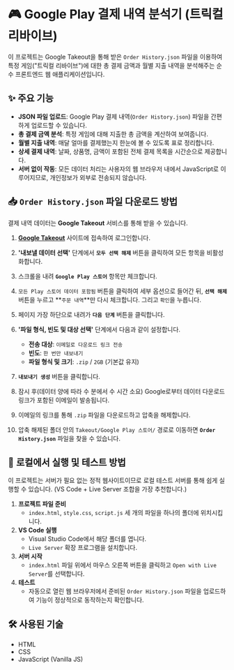 # 🎮 Google Play 결제 내역 분석기 (트릭컬 리바이브)

이 프로젝트는 Google Takeout을 통해 받은 `Order History.json` 파일을 이용하여 특정 게임("트릭컬 리바이브")에 대한 총 결제 금액과 월별 지출 내역을 분석해주는 순수 프론트엔드 웹 애플리케이션입니다.

## ✨ 주요 기능

  - **JSON 파일 업로드**: Google Play 결제 내역(`Order History.json`) 파일을 간편하게 업로드할 수 있습니다.
  - **총 결제 금액 분석**: 특정 게임에 대해 지출한 총 금액을 계산하여 보여줍니다.
  - **월별 지출 내역**: 매달 얼마를 결제했는지 한눈에 볼 수 있도록 표로 정리합니다.
  - **상세 결제 내역**: 날짜, 상품명, 금액이 포함된 전체 결제 목록을 시간순으로 제공합니다.
  - **서버 없이 작동**: 모든 데이터 처리는 사용자의 웹 브라우저 내에서 JavaScript로 이루어지므로, 개인정보가 외부로 전송되지 않습니다.

## 📥 `Order History.json` 파일 다운로드 방법

결제 내역 데이터는 **Google Takeout** 서비스를 통해 받을 수 있습니다.

1.  **[Google Takeout](https://takeout.google.com/)** 사이트에 접속하여 로그인합니다.

2.  **'내보낼 데이터 선택'** 단계에서 **`모두 선택 해제`** 버튼을 클릭하여 모든 항목을 비활성화합니다.

3.  스크롤을 내려 **`Google Play 스토어`** 항목만 체크합니다.

4.  `모든 Play 스토어 데이터 포함됨` 버튼을 클릭하여 세부 옵션으로 들어간 뒤, **`선택 해제`** 버튼을 누르고 \*\*`주문 내역`\*\*만 다시 체크합니다. 그리고 `확인`을 누릅니다.

5.  페이지 가장 하단으로 내려가 **`다음 단계`** 버튼을 클릭합니다.

6.  **'파일 형식, 빈도 및 대상 선택'** 단계에서 다음과 같이 설정합니다.

      - **전송 대상**: `이메일로 다운로드 링크 전송`
      - **빈도**: `한 번만 내보내기`
      - **파일 형식 및 크기**: `.zip` / `2GB` (기본값 유지)

7.  **`내보내기 생성`** 버튼을 클릭합니다.

8.  잠시 후(데이터 양에 따라 수 분에서 수 시간 소요) Google로부터 데이터 다운로드 링크가 포함된 이메일이 발송됩니다.

9.  이메일의 링크를 통해 `.zip` 파일을 다운로드하고 압축을 해제합니다.

10. 압축 해제된 폴더 안의 `Takeout/Google Play 스토어/` 경로로 이동하면 **`Order History.json`** 파일을 찾을 수 있습니다.

## 🚀 로컬에서 실행 및 테스트 방법

이 프로젝트는 서버가 필요 없는 정적 웹사이트이므로 로컬 테스트 서버를 통해 쉽게 실행할 수 있습니다. (VS Code + Live Server 조합을 가장 추천합니다.)

1.  **프로젝트 파일 준비**
      - `index.html`, `style.css`, `script.js` 세 개의 파일을 하나의 폴더에 위치시킵니다.
2.  **VS Code 실행**
      - Visual Studio Code에서 해당 폴더를 엽니다.
      - `Live Server` 확장 프로그램을 설치합니다.
3.  **서버 시작**
      - `index.html` 파일 위에서 마우스 오른쪽 버튼을 클릭하고 `Open with Live Server`를 선택합니다.
4.  **테스트**
      - 자동으로 열린 웹 브라우저에서 준비된 `Order History.json` 파일을 업로드하여 기능이 정상적으로 동작하는지 확인합니다.

## 🛠️ 사용된 기술

  - HTML
  - CSS
  - JavaScript (Vanilla JS)